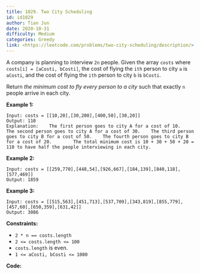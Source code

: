 ```yaml
---
title: 1029. Two City Scheduling
id: id1029
author: Tian Jun
date: 2020-10-31
difficulty: Medium
categories: Greedy
link: <https://leetcode.com/problems/two-city-scheduling/description/>
---
```


A company is planning to interview `2n` people. Given the array `costs` where
`costs[i] = [aCosti, bCosti]`, the cost of flying the `ith` person to city `a`
is `aCosti`, and the cost of flying the `ith` person to city `b` is `bCosti`.

Return _the minimum cost to fly every person to a city_ such that exactly `n`
people arrive in each city.



**Example 1:**
            
	Input: costs = [[10,20],[30,200],[400,50],[30,20]]    
	Output: 110    
	Explanation:    The first person goes to city A for a cost of 10.    The second person goes to city A for a cost of 30.    The third person goes to city B for a cost of 50.    The fourth person goes to city B for a cost of 20.        The total minimum cost is 10 + 30 + 50 + 20 = 110 to have half the people interviewing in each city.    

**Example 2:**
            
	Input: costs = [[259,770],[448,54],[926,667],[184,139],[840,118],[577,469]]    
	Output: 1859    

**Example 3:**
            
	Input: costs = [[515,563],[451,713],[537,709],[343,819],[855,779],[457,60],[650,359],[631,42]]    
	Output: 3086    



**Constraints:**

  * `2 * n == costs.length`
  * `2 <= costs.length <= 100`
  * `costs.length` is even.
  * `1 <= aCosti, bCosti <= 1000`


**Code:**
